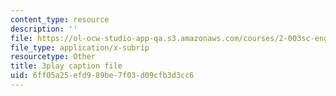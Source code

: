 ```yaml
---
content_type: resource
description: ''
file: https://ol-ocw-studio-app-qa.s3.amazonaws.com/courses/2-003sc-engineering-dynamics-fall-2011/6ff05a25efd989be7f03d09cfb3d3cc6_-QVENB3aEvY.srt
file_type: application/x-subrip
resourcetype: Other
title: 3play caption file
uid: 6ff05a25-efd9-89be-7f03-d09cfb3d3cc6
---
```

